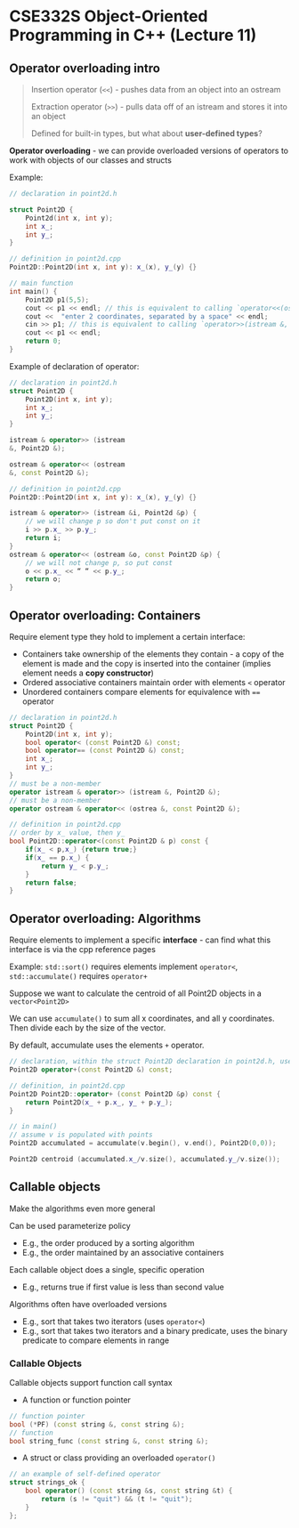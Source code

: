# CSE332S Object-Oriented Programming in C++ (Lecture 11)

## Operator overloading intro

> Insertion operator (`<<`) - pushes data from an object into an ostream
>
> Extraction operator (`>>`) - pulls data off of an istream and stores it into an object
> 
> Defined for built-in types, but what about **user-defined types**?

**Operator overloading** - we can provide overloaded versions of operators to work with objects of our classes and structs

Example:

```cpp
// declaration in point2d.h

struct Point2D {
    Point2d(int x, int y);
    int x_;
    int y_;
}

// definition in point2d.cpp
Point2D::Point2D(int x, int y): x_(x), y_(y) {}

// main function
int main() {
    Point2D p1(5,5);
    cout << p1 << endl; // this is equivalent to calling `operator<<(ostream &, const Point2d &);` Not declared yet.
    cout <<  "enter 2 coordinates, separated by a space" << endl;
    cin >> p1; // this is equivalent to calling `operator>>(istream &, const Point2d &);` Not declared yet.
    cout << p1 << endl;
    return 0;
}
```

Example of declaration of operator:

```cpp
// declaration in point2d.h
struct Point2D {
    Point2D(int x, int y);
    int x_;
    int y_;
}

istream & operator>> (istream
&, Point2D &);

ostream & operator<< (ostream
&, const Point2D &);

// definition in point2d.cpp
Point2D::Point2D(int x, int y): x_(x), y_(y) {}

istream & operator>> (istream &i, Point2d &p) {
    // we will change p so don't put const on it
    i >> p.x_ >> p.y_;
    return i;
}
ostream & operator<< (ostream &o, const Point2D &p) {
    // we will not change p, so put const
    o << p.x_ << “ “ << p.y_;
    return o;
}
```

## Operator overloading: Containers

Require element type they hold to implement a certain interface:

- Containers take ownership of the elements they contain - a copy of the element is made and the copy is inserted into the container (implies element needs a **copy constructor**)
- Ordered associative containers maintain order with elements `<` operator
- Unordered containers compare elements for equivalence with `==` operator

```cpp
// declaration in point2d.h
struct Point2D {
    Point2D(int x, int y);
    bool operator< (const Point2D &) const;
    bool operator== (const Point2D &) const;
    int x_;
    int y_;
}
// must be a non-member
operator istream & operator>> (istream &, Point2D &);
// must be a non-member
operator ostream & operator<< (ostrea &, const Point2D &);

// definition in point2d.cpp
// order by x_ value, then y_
bool Point2D::operator<(const Point2D & p) const {
    if(x_ < p,x_) {return true;}
    if(x_ == p.x_) {
        return y_ < p.y_;
    }
    return false;
}
```

## Operator overloading: Algorithms

Require elements to implement a specific **interface** - can find what this interface is via the cpp reference pages

Example: `std::sort()` requires elements implement `operator<`, `std::accumulate()`
requires `operator+`

Suppose we want to calculate the centroid of all Point2D objects in a `vector<Point2D>`

We can use `accumulate()` to sum all x coordinates, and all y coordinates. Then divide each by the size of the vector.

By default, accumulate uses the elements `+` operator.

```cpp
// declaration, within the struct Point2D declaration in point2d.h, used by accumulate algorithm
Point2D operator+(const Point2D &) const;

// definition, in point2d.cpp
Point2D Point2D::operator+ (const Point2D &p) const {
    return Point2D(x_ + p.x_, y_ + p.y_);
}

// in main()
// assume v is populated with points
Point2D accumulated = accumulate(v.begin(), v.end(), Point2D(0,0));

Point2D centroid (accumulated.x_/v.size(), accumulated.y_/v.size());
```

## Callable objects

Make the algorithms even more general

Can be used parameterize policy

- E.g., the order produced by a sorting algorithm
- E.g., the order maintained by an associative containers

Each callable object does a single, specific operation

- E.g., returns true if first value is less than second value

Algorithms often have overloaded versions

- E.g., sort that takes two iterators (uses `operator<`)
- E.g., sort that takes two iterators and a binary predicate, uses the binary predicate to compare elements in range

### Callable Objects

Callable objects support function call syntax

- A function or function pointer

```cpp
// function pointer
bool (*PF) (const string &, const string &);
// function
bool string_func (const string &, const string &);
```

- A struct or class providing an overloaded `operator()`

```cpp
// an example of self-defined operator
struct strings_ok {
    bool operator() (const string &s, const string &t) {
        return (s != "quit") && (t != "quit");
    }
};
```
